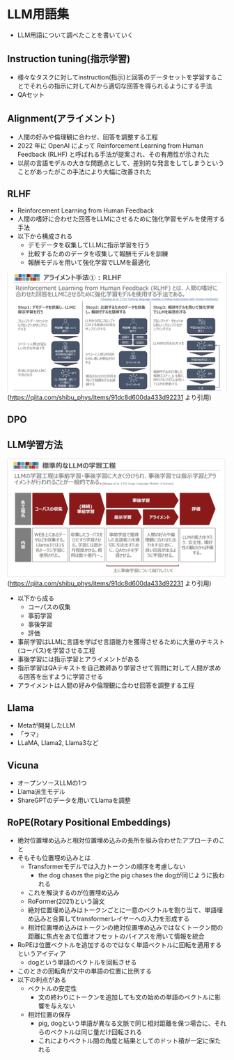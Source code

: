 # LLM用語集
- LLM用語について調べたことを書いていく

## Instruction tuning(指示学習)
- 様々なタスクに対してinstruction(指示)と回答のデータセットを学習することでそれらの指示に対してAIから適切な回答を得られるようにする手法
- QAセット

## Alignment(アライメント)
- 人間の好みや倫理観に合わせ、回答を調整する工程
- 2022 年に OpenAI によって Reinforcement Learning from Human Feedback (RLHF) と呼ばれる手法が提案され、その有用性が示された
- 以前の言語モデルの大きな問題点として、差別的な発言をしてしまうということがあったがこの手法により大幅に改善された

## RLHF
- Reinforcement Learning from Human Feedback
- 人間の嗜好に合わせた回答をLLMにさせるために強化学習モデルを使用する手法
- 以下から構成される
  - デモデータを収集してLLMに指示学習を行う
  - 比較するためのデータを収集して報酬モデルを訓練
  - 報酬モデルを用いて強化学習でLLMを最適化


![rlhf](./images/rlhf.png)
(https://qiita.com/shibu_phys/items/91dc8d600da433d92231 より引用)



## DPO

## LLM学習方法

![llm-trainiing](./images/llm-training.png)
(https://qiita.com/shibu_phys/items/91dc8d600da433d92231 より引用)
- 以下から成る
  - コーパスの収集
  - 事前学習
  - 事後学習
  - 評価
- 事前学習はLLMに言語を学ばせ言語能力を獲得させるために大量のテキスト(コーパス)を学習させる工程
- 事後学習には指示学習とアライメントがある
- 指示学習はQAテキストを自己教師あり学習させて質問に対して人間が求める回答を出すように学習させる
- アライメントは人間の好みや倫理観に合わせ回答を調整する工程

## Llama
- Metaが開発したLLM
- 「ラマ」
- LLaMA, Llama2, Llama3など


## Vicuna
- オープンソースLLMの1つ
- Llama派生モデル
- ShareGPTのデータを用いてLlamaを調整

## RoPE(Rotary Positional Embeddings)
- 絶対位置埋め込みと相対位置埋め込みの長所を組み合わせたアプローチのこと
- そもそも位置埋め込みとは
  - Transformerモデルでは入力トークンの順序を考慮しない
    - the dog chases the pigとthe pig chases the dogが同じように扱われる
  - これを解決するのが位置埋め込み
  - RoFormer(2021)という論文
  - 絶対位置埋め込みはトークンごとに一意のベクトルを割り当て、単語埋め込みと合算してtransformerレイヤーへの入力を形成する
  - 相対位置埋め込みはトークンの絶対位置埋め込みではなくトークン間の距離に焦点をあて位置オフセットのバイアスを用いて情報を統合
- RoPEは位置ベクトルを追加するのではなく単語ベクトルに回転を適用するというアイディア
  - dogという単語のベクトルを回転させる
- このときの回転角が文中の単語の位置に比例する
- 以下の利点がある
  - ベクトルの安定性
    - 文の終わりにトークンを追加しても文の始めの単語のベクトルに影響を与えない
  - 相対位置の保存
    - pig, dogという単語が異なる文脈で同じ相対距離を保つ場合に、それらのベクトルは同じ量だけ回転される
    - これによりベクトル間の角度と結果としてのドット積が一定に保たれる